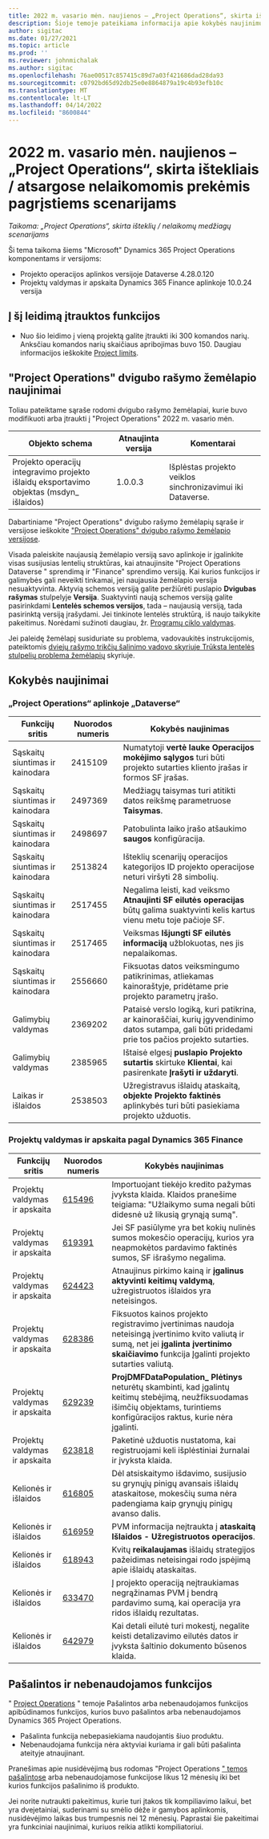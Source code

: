 ```yaml
---
title: 2022 m. vasario mėn. naujienos – „Project Operations“, skirta ištekliais / atsargose nelaikomomis prekėmis pagrįstiems scenarijams
description: Šioje temoje pateikiama informacija apie kokybės naujinimus, kuriuos galima rasti 2022 m. vasario mėn.
author: sigitac
ms.date: 01/27/2021
ms.topic: article
ms.prod: ''
ms.reviewer: johnmichalak
ms.author: sigitac
ms.openlocfilehash: 76ae00517c857415c89d7a03f421686dad28da93
ms.sourcegitcommit: c0792bd65d92db25e0e8864879a19c4b93efb10c
ms.translationtype: MT
ms.contentlocale: lt-LT
ms.lasthandoff: 04/14/2022
ms.locfileid: "8600844"
---
```

# <a name="whats-new-february-2022---project-operations-for-resourcenon-stocked-based-scenarios"></a>2022 m. vasario mėn. naujienos – „Project Operations“, skirta ištekliais / atsargose nelaikomomis prekėmis pagrįstiems scenarijams

*Taikoma: „Project Operations“, skirta išteklių / nelaikomų medžiagų scenarijams*

Ši tema taikoma šiems "Microsoft" Dynamics 365 Project Operations komponentams ir versijoms:

- Projekto operacijos aplinkos versijoje Dataverse 4.28.0.120
- Projektų valdymas ir apskaita Dynamics 365 Finance aplinkoje 10.0.24 versija

## <a name="features-included-in-this-release"></a>Į šį leidimą įtrauktos funkcijos

- Nuo šio leidimo į vieną projektą galite įtraukti iki 300 komandos narių. Anksčiau komandos narių skaičiaus apribojimas buvo 150. Daugiau informacijos ieškokite [Project limits](../project-management/create-wbs.md#project-limitations).

## <a name="project-operations-dual-write-map-updates"></a>"Project Operations" dvigubo rašymo žemėlapio naujinimai

Toliau pateiktame sąraše rodomi dvigubo rašymo žemėlapiai, kurie buvo modifikuoti arba įtraukti į "Project Operations" 2022 m. vasario mėn.

| Objekto schema | Atnaujinta versija | Komentarai |
| --- | --- | --- |
| Projekto operacijų integravimo projekto išlaidų eksportavimo objektas (msdyn\_ išlaidos) | 1.0.0.3 | Išplėstas projekto veiklos sinchronizavimui iki Dataverse. |

Dabartiniame "Project Operations" dvigubo rašymo žemėlapių sąraše ir versijose ieškokite ["Project Operations" dvigubo rašymo žemėlapio versijose](../environment/resource-dual-write-maps.md).

Visada paleiskite naujausią žemėlapio versiją savo aplinkoje ir įgalinkite visas susijusias lentelių struktūras, kai atnaujinsite "Project Operations Dataverse " sprendimą ir "Finance" sprendimo versiją. Kai kurios funkcijos ir galimybės gali neveikti tinkamai, jei naujausia žemėlapio versija nesuaktyvinta. Aktyvią schemos versiją galite peržiūrėti puslapio **Dvigubas rašymas** stulpelyje **Versija**. Suaktyvinti naują schemos versiją galite pasirinkdami **Lentelės schemos versijos**, tada – naujausią versiją, tada pasirinktą versiją įrašydami. Jei tinkinote lentelės struktūrą, iš naujo taikykite pakeitimus. Norėdami sužinoti daugiau, žr. [Programų ciklo valdymas](/dynamics365/fin-ops-core/dev-itpro/data-entities/dual-write/app-lifecycle-management).

Jei paleidę žemėlapį susiduriate su problema, vadovaukitės instrukcijomis, pateiktomis [dviejų rašymo trikčių šalinimo vadovo skyriuje Trūksta lentelės stulpelių problema žemėlapių](/dynamics365/fin-ops-core/dev-itpro/data-entities/dual-write/dual-write-troubleshooting-finops-upgrades#missing-table-columns-issue-on-maps) skyriuje.

## <a name="quality-updates"></a>Kokybės naujinimai

### <a name="project-operations-on-dataverse"></a>„Project Operations“ aplinkoje „Dataverse“

| Funkcijų sritis | Nuorodos numeris | Kokybės naujinimas |
| --- | --- | --- |
| Sąskaitų siuntimas ir kainodara | 2415109 | Numatytoji **vertė lauke Operacijos mokėjimo sąlygos** turi būti projekto sutarties kliento įrašas ir formos SF įrašas. |
| Sąskaitų siuntimas ir kainodara | 2497369 | Medžiagų taisymas turi atitikti datos reikšmę parametruose **Taisymas**. |
| Sąskaitų siuntimas ir kainodara | 2498697 | Patobulinta laiko įrašo atšaukimo **saugos** konfigūracija. |
| Sąskaitų siuntimas ir kainodara | 2513824 | Išteklių scenarijų operacijos kategorijos ID projekto operacijose neturi viršyti 28 simbolių. |
| Sąskaitų siuntimas ir kainodara | 2517455 | Negalima leisti, kad veiksmo **Atnaujinti SF eilutės operacijas** būtų galima suaktyvinti kelis kartus vienu metu toje pačioje SF. |
| Sąskaitų siuntimas ir kainodara | 2517465 | Veiksmas **Išjungti SF eilutės informaciją** užblokuotas, nes jis nepalaikomas. |
| Sąskaitų siuntimas ir kainodara | 2556660 | Fiksuotas datos veiksmingumo patikrinimas, atliekamas kainoraštyje, pridėtame prie projekto parametrų įrašo. |
|  Galimybių valdymas | 2369202 | Pataisė verslo logiką, kuri patikrina, ar kainoraščiai, kurių įgyvendinimo datos sutampa, gali būti pridedami prie tos pačios projekto sutarties. |
|  Galimybių valdymas | 2385965 | Ištaisė elgesį **puslapio Projekto sutartis** skirtuke **Klientai**, kai pasirenkate **Įrašyti ir uždaryti**. |
| Laikas ir išlaidos | 2538503 | Užregistravus išlaidų ataskaitą, **objekte Projekto faktinės** aplinkybės turi būti pasiekiama projekto užduotis. |

### <a name="project-management-and-accounting-on-dynamics-365-finance"></a>Projektų valdymas ir apskaita pagal Dynamics 365 Finance

| Funkcijų sritis | Nuorodos numeris | Kokybės naujinimas |
| --- | --- | --- |
| Projektų valdymas ir apskaita | [615496](https://fix.lcs.dynamics.com/Issue/Details/?bugId=615496) | Importuojant tiekėjo kredito pažymas įvyksta klaida. Klaidos pranešime teigiama: "Užlaikymo suma negali būti didesnė už likusią grynąją sumą". |
| Projektų valdymas ir apskaita | [619391](https://fix.lcs.dynamics.com/Issue/Details/?bugId=619391) | Jei SF pasiūlyme yra bet kokių nulinės sumos mokesčio operacijų, kurios yra neapmokėtos pardavimo faktinės sumos, SF išrašymo negalima. |
| Projektų valdymas ir apskaita | [624423](https://fix.lcs.dynamics.com/Issue/Details/?bugId=624423) | Atnaujinus pirkimo kainą ir **įgalinus aktyvinti keitimų valdymą**, užregistruotos išlaidos yra neteisingos.|
| Projektų valdymas ir apskaita | [628386](https://fix.lcs.dynamics.com/Issue/Details/?bugId=628386) | Fiksuotos kainos projekto registravimo įvertinimas naudoja neteisingą įvertinimo kvito valiutą ir sumą, net jei **įgalinta įvertinimo skaičiavimo** funkcija Įgalinti projekto sutarties valiutą. |
| Projektų valdymas ir apskaita | [629239](https://fix.lcs.dynamics.com/Issue/Details/?bugId=629239) | **ProjDMFDataPopulation\_ Plėtinys** neturėtų skambinti, kad įgalintų keitimų stebėjimą, neužfiksuodamas išimčių objektams, turintiems konfigūracijos raktus, kurie nėra įgalinti. |
| Projektų valdymas ir apskaita | [623818](https://fix.lcs.dynamics.com/Issue/Details/?bugId=623818) | Paketinė užduotis nustatoma, kai registruojami keli išplėstiniai žurnalai ir įvyksta klaida. |
| Kelionės ir išlaidos | [616805](https://fix.lcs.dynamics.com/Issue/Details/?bugId=616805) | Dėl atsiskaitymo išdavimo, susijusio su grynųjų pinigų avansais išlaidų ataskaitose, mokesčių suma nėra padengiama kaip grynųjų pinigų avanso dalis. |
| Kelionės ir išlaidos | [616959](https://fix.lcs.dynamics.com/Issue/Details/?bugId=616959) | PVM informacija neįtraukta į **ataskaitą Išlaidos - Užregistruotos operacijos**. |
| Kelionės ir išlaidos | [618943](https://fix.lcs.dynamics.com/Issue/Details/?bugId=618943) | Kvitų **reikalaujamas** išlaidų strategijos pažeidimas neteisingai rodo įspėjimą apie išlaidų ataskaitas. |
| Kelionės ir išlaidos | [633470](https://fix.lcs.dynamics.com/Issue/Details/?bugId=633470) | Į projekto operaciją neįtraukiamas negrąžinamas PVM į bendrą pardavimo sumą, kai operacija yra ridos išlaidų rezultatas. |
| Kelionės ir išlaidos | [642979](https://fix.lcs.dynamics.com/Issue/Details/?bugId=642979) | Kai detali eilutė turi mokestį, negalite keisti detalizavimo eilutės datos ir įvyksta šaltinio dokumento būsenos klaida. |

## <a name="removed-and-deprecated-features"></a>Pašalintos ir nebenaudojamos funkcijos

" [Project Operations](removed-depreciated-features-project.md) " temoje Pašalintos arba nebenaudojamos funkcijos apibūdinamos funkcijos, kurios buvo pašalintos arba nebenaudojamos Dynamics 365 Project Operations.

- Pašalinta funkcija nebepasiekiama naudojantis šiuo produktu.
- Nebenaudojama funkcija nėra aktyviai kuriama ir gali būti pašalinta ateityje atnaujinant.

Pranešimas apie nusidėvėjimą bus rodomas "Project Operations [" temos pašalintose](removed-depreciated-features-project.md) arba nebenaudojamose funkcijose likus 12 mėnesių iki bet kurios funkcijos pašalinimo iš produkto.

Jei norite nutraukti pakeitimus, kurie turi įtakos tik kompiliavimo laikui, bet yra dvejetainiai, suderinami su smėlio dėže ir gamybos aplinkomis, nusidėvėjimo laikas bus trumpesnis nei 12 mėnesių. Paprastai šie pakeitimai yra funkciniai naujinimai, kuriuos reikia atlikti kompiliatoriui.

